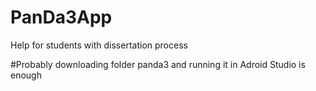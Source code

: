 # PanDa3App
Help for students with dissertation process 


#Probably downloading folder panda3 and running it in Adroid Studio is enough
